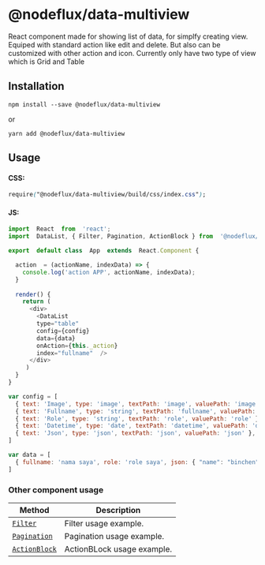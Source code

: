 # @nodeflux/data-multiview

React component made for showing list of data, for simplfy creating view. Equiped with standard action like edit and delete. But also can be customized with other action and icon. Currently only have two type of view which is Grid and Table


## Installation

```
npm install --save @nodeflux/data-multiview
```
or
```
yarn add @nodeflux/data-multiview
```

## Usage

#### CSS:
```css
require("@nodeflux/data-multiview/build/css/index.css");
```
#### JS:
```js
import  React  from  'react';
import  DataList, { Filter, Pagination, ActionBlock } from  '@nodeflux/data-multiview';

export  default class  App  extends  React.Component {

  action  = (actionName, indexData) => {
    console.log('action APP', actionName, indexData);
  }
  
  render() {
    return (	    
      <div>		    
        <DataList  
        type="table"  
        config={config}  
        data={data}  
        onAction={this._action}  
        index="fullname"  />		    
      </div>	    
     )	    
  }    
}

var config = [
  { text: 'Image', type: 'image', textPath: 'image', valuePath: 'image' },
  { text: 'Fullname', type: 'string', textPath: 'fullname', valuePath: 'fullname' },
  { text: 'Role', type: 'string', textPath: 'role', valuePath: 'role' },
  { text: 'Datetime', type: 'date', textPath: 'datetime', valuePath: 'datetime' },
  { text: 'Json', type: 'json', textPath: 'json', valuePath: 'json' },
]

var data = [
  { fullname: 'nama saya', role: 'role saya', json: { "name": "binchen" }, datetime: '2018-02-04 13:37:27.736024', image: imgPathHere },
]
```
### Other component usage
| Method                              | Description             |
| ----------------------------------- | ----------------------- |
| [`Filter`](docs/Filter.md) | Filter usage example. |
| [`Pagination`](docs/Pagination.md) | Pagination usage example. |
| [`ActionBlock`](docs/ActionBlock.md) | ActionBLock usage example. |